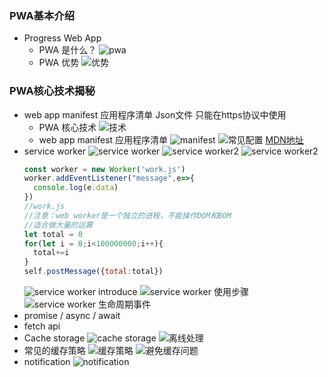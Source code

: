 
### PWA基本介绍
  * Progress Web App
    + PWA 是什么？
      ![pwa](./images/pwa.png)
    + PWA 优势
      ![优势](./images/youshi.png)    
### PWA核心技术揭秘
  * web app manifest 应用程序清单 Json文件 只能在https协议中使用
    + PWA 核心技术
      ![技术](./images/tec.png)
    + web app manifest 应用程序清单
      ![manifest](./images/manifest.png)
      ![常见配置](./images/config.png)
   [MDN地址](https://developer.mozilla.org/zh-CN/docs/Web/Manifest)
  * service worker
    ![service worker](./images/service-worker.png)
    ![service worker2](./images/service-worker2.png)
    ![service worker2](./images/web-worker.png)
    ```js
    const worker = new Worker('work.js')
    worker.addEventListener("message",e=>{
      console.log(e.data)
    })
    //work.js
    //注意：web worker是一个独立的进程，不能操作DOM和BOM
    //适合做大量的运算
    let total = 0
    for(let i = 0;i<100000000;i++){
      total+=i
    }
    self.postMessage({total:total})
    ```
    ![service worker introduce](./images/service-worker-intro.png)
    ![service worker 使用步骤](./images/service-worker-use.png)
    ![service worker 生命周期事件](./images/service-worker-life.png)    
  * promise / async / await
  * fetch api
  * Cache storage
    ![cache storage](./images/cache-storage.png)
    ![离线处理](./images/离线处理.png)
  * 常见的缓存策略
    ![缓存策略](./images/缓存策略.png)
    ![避免缓存问题](./images/避免缓存问题.png)
  * notification
    ![notification](./images/notification.png)
  